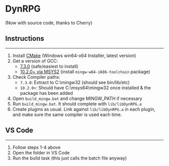 # DynRPG

(Now with source code, thanks to Cherry)

## Instructions
---

1. Install [CMake](https://cmake.org/download/) (Windows win64-x64 Installer, latest version)
2. Get a version of GCC: 
	- [7.3.0](https://sourceforge.net/projects/mingw-w64/files/Toolchains%20targetting%20Win32/Personal%20Builds/mingw-builds/7.3.0/threads-posix/dwarf/i686-7.3.0-release-posix-dwarf-rt_v5-rev0.7z/download) (safe/easiest to install)
	- [10.2.0+ via MSYS2](https://www.msys2.org/) (install ``mingw-w64-i686-toolchain`` package)
3. Check Compiler paths:
	- ``7.3.0``: Extract to C:\mingw32 (should see bin/lib/etc) 
	- ``10.2.0+``: Should have C:\msys64\mingw32 once installed & the package has been added
4. Open ``build_mingw.bat`` and change MINGW_PATH if necessary
5. Run ``build_mingw.bat``. It should complete with ``lib/libDynRPG.a``
6. Create plugins as usual. Link against ``lib/libDynRPG.a`` in each plugin, and make sure the same compiler is used each time.

## VS Code
---
1. Follow steps 1-4 above
2. Open the folder in VS Code
3. Run the build task (this just calls the batch file anyway)